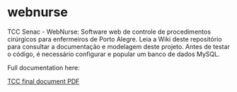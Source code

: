 # webnurse
TCC Senac - WebNurse: Software web de controle de procedimentos cirúrgicos para enfermeiros de Porto Alegre.
Leia a Wiki deste repositório para consultar a documentação e modelagem deste projeto.
Antes de testar o código, é necessário configurar e popular um banco de dados MySQL.

Full documentation here:

[TCC final document PDF](https://drive.google.com/file/d/18OVbIXRVfTxyi-GpKBs5ke-QcOtsbZnV/view?usp=sharing)
